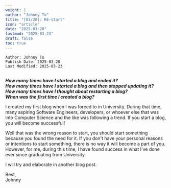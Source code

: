 ```yaml
---
weight: 1
author: "Johnny To"
title: "[03/20]: RE-start"
icon: "article"
date: "2025-03-20"
lastmod: "2025-03-23"
draft: false
toc: true
---
```

	Author: Johnny To
	Publish Date: 2025-03-20
	Last Modified: 2025-03-23
##

***How many times have I started a blog and ended it?*** <br />
***How many times have I started a blog and then stopped updating it?*** <br />
***How many times have I thought about restarting a blog?*** <br />
***When was the first time I created a blog?*** <br />

I created my first blog when I was forced to in University. During that time, many aspiring Software Engineers, developers,
or whoever else that was into Computer Science and the like was following a trend. If you start a blog, you will become successful!

Well that was the wrong reason to start, you should start something because you found the need for it. If you don't have your personal reasons
or intentions to start something, there is no way it will become a part of you. However, for me, during this time, I have found success in what
I've done ever since graduating from University.

I will try and elaborate in another blog post.

Best,<br />
Johnny